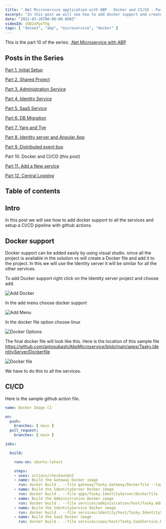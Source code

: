 ```yaml
---
title: ".Net Microservice application with ABP - Docker and CI/CD - Part 10"
excerpt: "In this post we will see how to add docker support and create a CI/CD with github actions"
date: "2022-03-26T00:00:00.000Z"
videoId: zUD2xPpvTVg 
tags: [ "dotnet", "abp", "microservice", "docker" ]
---
```


This is the part 10 of the series: [.Net Microservice with ABP](https://blog.antosubash.com/posts/abp-microservice-series)

## Posts in the Series

[Part 1. Initial Setup](https://blog.antosubash.com/posts/netcore-microservice-with-abp-init-part-1)

[Part 2. Shared Project](https://blog.antosubash.com/posts/netcore-microservice-with-abp-shared-project-part-2)

[Part 3. Administration Service](https://blog.antosubash.com/posts/netcore-microservice-with-abp-administration-services-part-3)

[Part 4. Identity Service](https://blog.antosubash.com/posts/netcore-microservice-with-abp-identity-services-part-4)

[Part 5. SaaS Service](https://blog.antosubash.com/posts/netcore-microservice-with-abp-saas-services-part-5)

[Part 6. DB Migration](https://blog.antosubash.com/posts/netcore-microservice-with-abp-db-migration-part-6)

[Part 7. Yarp and Tye](https://blog.antosubash.com/posts/netcore-microservice-with-abp-yarp-and-tye-part-7)

[Part 8. Identity server and Angular App](https://blog.antosubash.com/posts/netcore-microservice-with-abp-identity-server-and-angular-part-8)

[Part 9. Distributed event bus](https://blog.antosubash.com/posts/netcore-microservice-with-abp-distributed-event-bus-part-9)

Part 10. Docker and CI/CD (this post)

[Part 11. Add a New service](https://blog.antosubash.com/posts/netcore-microservice-with-abp-add-new-service-part-11)

[Part 12. Central Logging](https://blog.antosubash.com/posts/netcore-microservice-with-abp-add-central-logging-part-12)


## Table of contents

## Intro

In this post we will see how to add docker support to all the services and setup a CI/CD pipeline with github actions.

## Docker support

Docker support can be added easily by using visual studio. since all the project is available in the solution vs will create a Docker file and add it to the project. In this we will use the Identity server it will be similar for all the other services.

To add Docker support right click on the Identity server project and choose add.

![Add Docker](/assets/posts/microservice/part10/docker0.png)

In the add menu choose docker support

![Add Menu](/assets/posts/microservice/part10/docker1.png)

In the docker file option choose linux

![Docker Options](/assets/posts/microservice/part10/docker2.png)

The final docker file will look like this. Here is the location of this sample file <https://github.com/antosubash/AbpMicroservice/blob/main/apps/Tasky.IdentityServer/Dockerfile>

![Docker file](/assets/posts/microservice/part10/docker3.png)

We have to do this to all the services.

## CI/CD

Here is the sample github action file.

```yaml
name: Docker Image CI

on:
  push:
    branches: [ main ]
  pull_request:
    branches: [ main ]

jobs:

  build:

    runs-on: ubuntu-latest

    steps:
    - uses: actions/checkout@v2
    - name: Build the Gateway Docker image
      run: docker build . --file gateway/Tasky.Gateway/Dockerfile --tag gateway:dev
    - name: Build the IdentityServer Docker image
      run: docker build . --file apps/Tasky.IdentityServer/Dockerfile --tag identityserver:dev
    - name: Build the Administration Docker image
      run: docker build . --file services/administration/host/Tasky.AdministrationService.HttpApi.Host/Dockerfile --tag administration:dev
    - name: Build the IdentityService Docker image
      run: docker build . --file services/identity/host/Tasky.IdentityService.HttpApi.Host/Dockerfile --tag identityservice:dev
    - name: Build the SaaS Docker image
      run: docker build . --file services/saas/host/Tasky.SaaSService.HttpApi.Host/Dockerfile --tag saas:dev
```
